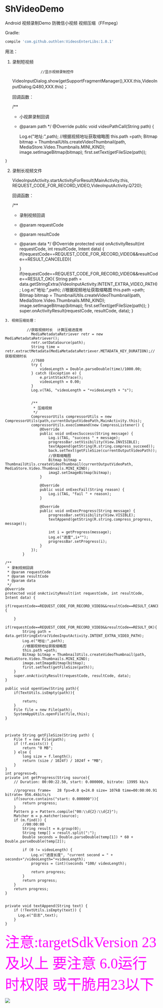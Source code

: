 # ShVideoDemo
Android 视频录制Demo 防微信小视频 视频压缩（FFmpeg）

 Gradle:
~~~gradle
compile 'com.github.outhlen:VideosEnterLibs:1.0.1'
~~~

  用法：
  
  1. 录制短视频 
  
                      //显示视频录制控件
      VideoInputDialog.show(getSupportFragmentManager(),XXX.this,VideoInputDialog.Q480,XXX.this)；
	  
	  回调函数：
	  
	   /**
     * 小视屏录制回调
     * @param path
     */
    @Override
    public void videoPathCall(String path) {

        Log.e("地址:",path);
        //根据视频地址获取缩略图
        this.path =path;
        Bitmap bitmap = ThumbnailUtils.createVideoThumbnail(path, MediaStore.Video.Thumbnails.MINI_KIND);
        image.setImageBitmap(bitmap);
        first.setText(getFileSize(path));

    }

   
	  
  2. 录制长视频文件
  
      VideoInputActivity.startActivityForResult(MainActivity.this, REQUEST_CODE_FOR_RECORD_VIDEO,VideoInputActivity.Q720);
	  
	  回调函数： 
	  
	  
	   /**
     * 录制视频回调
     * @param requestCode
     * @param resultCode
     * @param data
     */
    @Override
    protected void onActivityResult(int requestCode, int resultCode, Intent data) {
        if(requestCode==REQUEST_CODE_FOR_RECORD_VIDEO&&resultCode==RESULT_CANCELED){

        }
        if(requestCode==REQUEST_CODE_FOR_RECORD_VIDEO&&resultCode==RESULT_OK){
            String path = data.getStringExtra(VideoInputActivity.INTENT_EXTRA_VIDEO_PATH);
            Log.e("地址:",path);
            //根据视频地址获取缩略图
            this.path =path;
            Bitmap bitmap = ThumbnailUtils.createVideoThumbnail(path, MediaStore.Video.Thumbnails.MINI_KIND);
            image.setImageBitmap(bitmap);
            first.setText(getFileSize(path));
        }
        super.onActivityResult(requestCode, resultCode, data);
    }

	3. 视频压缩处理：
	
	          //获取视频时长  计算压缩进度用
                MediaMetadataRetriever retr = new MediaMetadataRetriever();
                retr.setDataSource(path);
                String time = retr.extractMetadata(MediaMetadataRetriever.METADATA_KEY_DURATION);//获取视频时长
                //7680
                try {
                    videoLength = Double.parseDouble(time)/1000.00;
                } catch (Exception e) {
                    e.printStackTrace();
                    videoLength = 0.00;
                }
                Log.v(TAG, "videoLength = "+videoLength + "s");


                /**
                 * 压缩视频
                 */
                CompressorUtils compressorUtils = new CompressorUtils(path,currentOutputVideoPath,MainActivity.this);
                compressorUtils.execCommand(new CompressListener() {
                    @Override
                    public void onExecSuccess(String message) {
                        Log.i(TAG, "success " + message);
                        progressBar.setVisibility(View.INVISIBLE);
                        textAppend(getString(R.string.compress_succeed));
                        back.setText(getFileSize(currentOutputVideoPath));
                        //获取缩略图
                        Bitmap bitmap = ThumbnailUtils.createVideoThumbnail(currentOutputVideoPath, MediaStore.Video.Thumbnails.MINI_KIND);
                        imag2.setImageBitmap(bitmap);
                    }

                    @Override
                    public void onExecFail(String reason) {
                        Log.i(TAG, "fail " + reason);
                    }

                    @Override
                    public void onExecProgress(String message) {
                        progressBar.setVisibility(View.VISIBLE);
                        textAppend(getString(R.string.compress_progress, message));

                        int i = getProgress(message);
                        Log.e("进度",i+"");
                        progressBar.setProgress(i);
                    }
                });
            }
	
	/**
     * 录制视频回调
     * @param requestCode
     * @param resultCode
     * @param data
     */
    @Override
    protected void onActivityResult(int requestCode, int resultCode, Intent data) {
        if(requestCode==REQUEST_CODE_FOR_RECORD_VIDEO&&resultCode==RESULT_CANCELED){

        }
        if(requestCode==REQUEST_CODE_FOR_RECORD_VIDEO&&resultCode==RESULT_OK){
            String path = data.getStringExtra(VideoInputActivity.INTENT_EXTRA_VIDEO_PATH);
            Log.e("地址:",path);
            //根据视频地址获取缩略图
            this.path =path;
            Bitmap bitmap = ThumbnailUtils.createVideoThumbnail(path, MediaStore.Video.Thumbnails.MINI_KIND);
            image.setImageBitmap(bitmap);
            first.setText(getFileSize(path));
        }
        super.onActivityResult(requestCode, resultCode, data);
    }

    public void openView(String path){
        if(TextUtils.isEmpty(path)){

            return;
        }
        File file = new File(path);
        SystemAppUtils.openFile(file,this);
    }



    private String getFileSize(String path) {
        File f = new File(path);
        if (!f.exists()) {
            return "0 MB";
        } else {
            long size = f.length();
            return (size / 1024f) / 1024f + "MB";
        }
    }
    int progress=0;
    private int getProgress(String source){
        // Duration: 00:00:22.50, start: 0.000000, bitrate: 13995 kb/s

        //progress frame=   28 fps=0.0 q=24.0 size= 107kB time=00:00:00.91 bitrate= 956.4kbits/s
        if(source.contains("start: 0.000000")){
            return progress;
        }
        Pattern p = Pattern.compile("00:\\d{2}:\\d{2}");
        Matcher m = p.matcher(source);
        if (m.find()) {
            //00:00:00
            String result = m.group(0);
            String temp[] = result.split(":");
            Double seconds = Double.parseDouble(temp[1]) * 60 + Double.parseDouble(temp[2]);

            if (0 != videoLength) {
                Log.v("进度长度", "current second = " + seconds+"/videoLength="+videoLength);
                progress = (int)(seconds *100/ videoLength);

                return progress;
            }
            return progress;
        }
        return progress;
    }


    private void textAppend(String text) {
        if (!TextUtils.isEmpty(text)) {
          Log.e("日志",text);
        }
    }
	
<font color=#ff0022ff size=7 face="黑体">注意:targetSdkVersion 23 及以上 要注意 6.0运行时权限 或干脆用23以下</font>

![](1.gif)